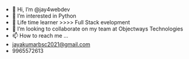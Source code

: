 - 👋 Hi, I’m @jay4webdev
- 👀 I’m interested in Python
- 🌱 Life time learner >>>> Full Stack evelopment
- 💞️ I’m looking to collaborate on my team at Objectways Technologies
- 📫 How to reach me ...
- jayakumarbsc2021@gmail.com
- 9965572613

<!---
jay4webdev/jay4webdev is a ✨ special ✨ repository because its `README.md` (this file) appears on your GitHub profile.
You can click the Preview link to take a look at your changes.
--->
